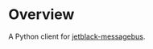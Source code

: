 # Overview

A Python client for
[jetblack-messagebus](https://github.com/rob-blackbourn/jetblack-messagebus).
